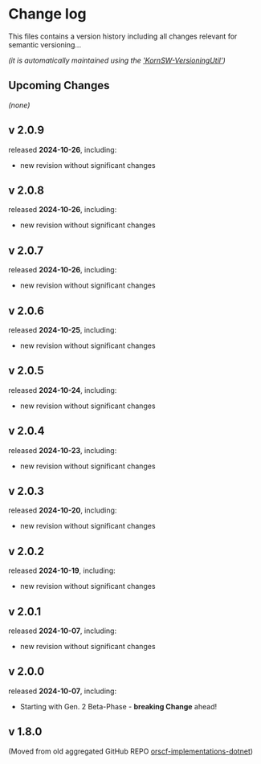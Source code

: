 # Change log

This files contains a version history including all changes relevant for semantic versioning...

*(it is automatically maintained using the ['KornSW-VersioningUtil'](https://github.com/KornSW/VersioningUtil))*



## Upcoming Changes

*(none)*



## v 2.0.9
released **2024-10-26**, including:
 - new revision without significant changes



## v 2.0.8
released **2024-10-26**, including:
 - new revision without significant changes



## v 2.0.7
released **2024-10-26**, including:
 - new revision without significant changes



## v 2.0.6
released **2024-10-25**, including:
 - new revision without significant changes



## v 2.0.5
released **2024-10-24**, including:
 - new revision without significant changes



## v 2.0.4
released **2024-10-23**, including:
 - new revision without significant changes



## v 2.0.3
released **2024-10-20**, including:
 - new revision without significant changes



## v 2.0.2
released **2024-10-19**, including:
 - new revision without significant changes



## v 2.0.1
released **2024-10-07**, including:
 - new revision without significant changes



## v 2.0.0
released **2024-10-07**, including:
 - Starting with Gen. 2 Beta-Phase - **breaking Change** ahead!



## v 1.8.0

(Moved from old aggregated GitHub REPO [orscf-implementations-dotnet](https://github.com/orscf/orscf-implementations-dotnet))

